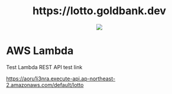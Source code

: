 <h1 align="center"> https://lotto.goldbank.dev </h1>
<p align="center">
  <img src="https://img.shields.io/badge/language-javascript, python-succcess?style"/>
</p>

# AWS Lambda

Test Lambda REST API test link

https://aoru1i3nra.execute-api.ap-northeast-2.amazonaws.com/default/lotto
